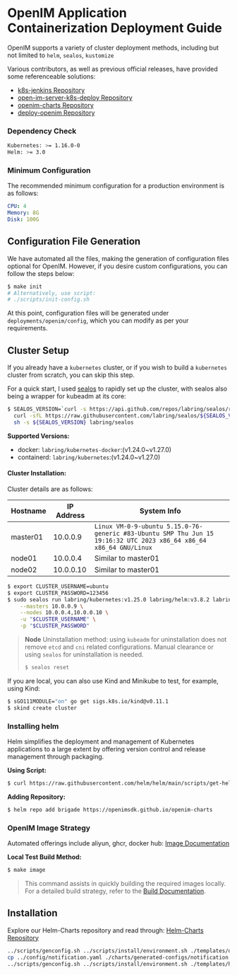 # OpenIM Application Containerization Deployment Guide

OpenIM supports a variety of cluster deployment methods, including but not limited to `helm`, `sealos`, `kustomize`

Various contributors, as well as previous official releases, have provided some referenceable solutions:

+ [k8s-jenkins Repository](https://github.com/OpenIMSDK/k8s-jenkins)
+ [open-im-server-k8s-deploy Repository](https://github.com/openimsdk/open-im-server-k8s-deploy)
+ [openim-charts Repository](https://github.com/OpenIMSDK/openim-charts)
+ [deploy-openim Repository](https://github.com/showurl/deploy-openim)

### Dependency Check

```bash
Kubernetes: >= 1.16.0-0
Helm: >= 3.0
```

### Minimum Configuration

The recommended minimum configuration for a production environment is as follows:

```yaml
CPU: 4
Memory: 8G
Disk: 100G
```

## Configuration File Generation

We have automated all the files, making the generation of configuration files optional for OpenIM. However, if you desire custom configurations, you can follow the steps below:

```bash
$ make init
# Alternatively, use script:
# ./scripts/init-config.sh
```

At this point, configuration files will be generated under `deployments/openim/config`, which you can modify as per your requirements.

## Cluster Setup

If you already have a `kubernetes` cluster, or if you wish to build a `kubernetes` cluster from scratch, you can skip this step.

For a quick start, I used [sealos](https://github.com/labring/sealos) to rapidly set up the cluster, with sealos also being a wrapper for kubeadm at its core:

```bash
$ SEALOS_VERSION=`curl -s https://api.github.com/repos/labring/sealos/releases/latest | grep -oE '"tag_name": "[^"]+"' | head -n1 | cut -d'"' -f4` && \
  curl -sfL https://raw.githubusercontent.com/labring/sealos/${SEALOS_VERSION}/scripts/install.sh |
  sh -s ${SEALOS_VERSION} labring/sealos
```

**Supported Versions:**

+ docker: `labring/kubernetes-docker`:(v1.24.0~v1.27.0)
+ containerd: `labring/kubernetes`:(v1.24.0~v1.27.0)

#### Cluster Installation:

Cluster details are as follows:

| Hostname | IP Address | System Info                                                  |
| -------- | ---------- | ------------------------------------------------------------ |
| master01 | 10.0.0.9   | `Linux VM-0-9-ubuntu 5.15.0-76-generic #83-Ubuntu SMP Thu Jun 15 19:16:32 UTC 2023 x86_64 x86_64 x86_64 GNU/Linux` |
| node01   | 10.0.0.4   | Similar to master01                                          |
| node02   | 10.0.0.10  | Similar to master01                                          |

```bash
$ export CLUSTER_USERNAME=ubuntu
$ export CLUSTER_PASSWORD=123456
$ sudo sealos run labring/kubernetes:v1.25.0 labring/helm:v3.8.2 labring/calico:v3.24.1 \
    --masters 10.0.0.9 \
    --nodes 10.0.0.4,10.0.0.10 \
    -u "$CLUSTER_USERNAME" \
    -p "$CLUSTER_PASSWORD"
```

> **Node** Uninstallation method: using `kubeadm` for uninstallation does not remove `etcd` and `cni` related configurations. Manual clearance or using `sealos` for uninstallation is needed.
>
> ```bash
> $ sealos reset
> ```

If you are local, you can also use Kind and Minikube to test, for example, using Kind:

```bash
$ sGO111MODULE="on" go get sigs.k8s.io/kind@v0.11.1
$ skind create cluster
```

### Installing helm

Helm simplifies the deployment and management of Kubernetes applications to a large extent by offering version control and release management through packaging.

**Using Script:**

```bash
$ curl https://raw.githubusercontent.com/helm/helm/main/scripts/get-helm-3 | bash
```

**Adding Repository:**

```bash
$ helm repo add brigade https://openimsdk.github.io/openim-charts
```

### OpenIM Image Strategy

Automated offerings include aliyun, ghcr, docker hub: [Image Documentation](https://github.com/openimsdk/open-im-server/blob/main/docs/conversions/images.md)

**Local Test Build Method:**

```bash
$ make image
```

> This command assists in quickly building the required images locally. For a detailed build strategy, refer to the [Build Documentation](https://github.com/openimsdk/open-im-server/blob/main/build/README.md).

## Installation

Explore our Helm-Charts repository and read through: [Helm-Charts Repository](https://github.com/openimsdk/helm-charts)


```bash
../scripts/genconfig.sh ../scripts/install/environment.sh ./templates/openim.yaml > ./charts/generated-configs/config.yaml
cp ../config/notification.yaml ./charts/generated-configs/notification.yaml
../scripts/genconfig.sh ../scripts/install/environment.sh ./templates/helm-image.yaml > ./charts/generated-configs/helm-image.yaml
```